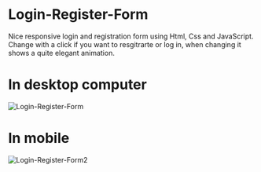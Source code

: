 # Login-Register-Form
Nice responsive login and registration form using Html, Css and JavaScript. Change with a click if you want to resgitrarte or log in, when changing it shows a quite elegant animation.

# In desktop computer
![Login-Register-Form](https://user-images.githubusercontent.com/76595023/118810244-e202d480-b8c0-11eb-902a-96f75ea49319.JPG)



# In mobile
![Login-Register-Form2](https://user-images.githubusercontent.com/76595023/118810605-4faf0080-b8c1-11eb-8aec-c94595d27a23.JPG)

